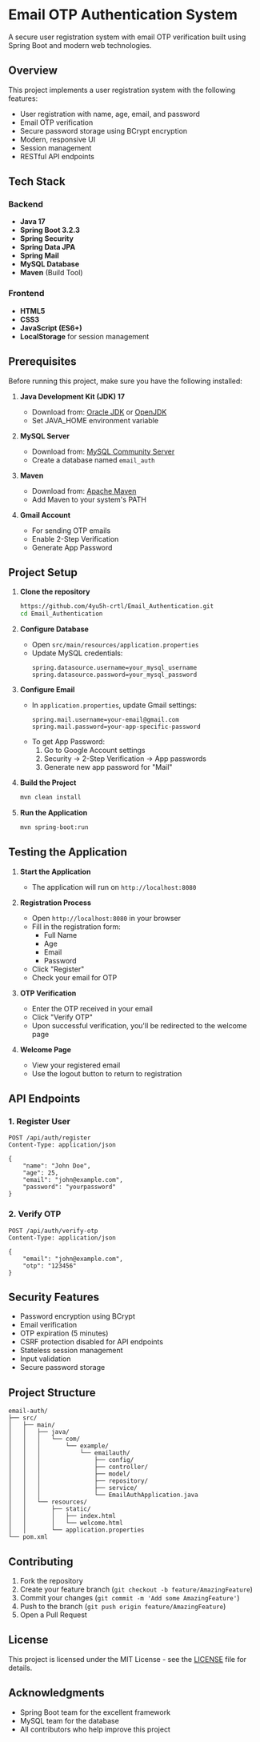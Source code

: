 # Email OTP Authentication System

A secure user registration system with email OTP verification built using Spring Boot and modern web technologies.

## Overview

This project implements a user registration system with the following features:
- User registration with name, age, email, and password
- Email OTP verification
- Secure password storage using BCrypt encryption
- Modern, responsive UI
- Session management
- RESTful API endpoints

## Tech Stack

### Backend
- **Java 17**
- **Spring Boot 3.2.3**
- **Spring Security**
- **Spring Data JPA**
- **Spring Mail**
- **MySQL Database**
- **Maven** (Build Tool)

### Frontend
- **HTML5**
- **CSS3**
- **JavaScript (ES6+)**
- **LocalStorage** for session management

## Prerequisites

Before running this project, make sure you have the following installed:

1. **Java Development Kit (JDK) 17**
   - Download from: [Oracle JDK](https://www.oracle.com/java/technologies/downloads/#java17) or [OpenJDK](https://adoptium.net/)
   - Set JAVA_HOME environment variable

2. **MySQL Server**
   - Download from: [MySQL Community Server](https://dev.mysql.com/downloads/mysql/)
   - Create a database named `email_auth`

3. **Maven**
   - Download from: [Apache Maven](https://maven.apache.org/download.cgi)
   - Add Maven to your system's PATH

4. **Gmail Account**
   - For sending OTP emails
   - Enable 2-Step Verification
   - Generate App Password

## Project Setup

1. **Clone the repository**
   ```bash
   https://github.com/4yu5h-crtl/Email_Authentication.git
   cd Email_Authentication
   ```

2. **Configure Database**
   - Open `src/main/resources/application.properties`
   - Update MySQL credentials:
     ```properties
     spring.datasource.username=your_mysql_username
     spring.datasource.password=your_mysql_password
     ```

3. **Configure Email**
   - In `application.properties`, update Gmail settings:
     ```properties
     spring.mail.username=your-email@gmail.com
     spring.mail.password=your-app-specific-password
     ```
   - To get App Password:
     1. Go to Google Account settings
     2. Security → 2-Step Verification → App passwords
     3. Generate new app password for "Mail"

4. **Build the Project**
   ```bash
   mvn clean install
   ```

5. **Run the Application**
   ```bash
   mvn spring-boot:run
   ```

## Testing the Application

1. **Start the Application**
   - The application will run on `http://localhost:8080`

2. **Registration Process**
   - Open `http://localhost:8080` in your browser
   - Fill in the registration form:
     - Full Name
     - Age
     - Email
     - Password
   - Click "Register"
   - Check your email for OTP

3. **OTP Verification**
   - Enter the OTP received in your email
   - Click "Verify OTP"
   - Upon successful verification, you'll be redirected to the welcome page

4. **Welcome Page**
   - View your registered email
   - Use the logout button to return to registration

## API Endpoints

### 1. Register User
```
POST /api/auth/register
Content-Type: application/json

{
    "name": "John Doe",
    "age": 25,
    "email": "john@example.com",
    "password": "yourpassword"
}
```

### 2. Verify OTP
```
POST /api/auth/verify-otp
Content-Type: application/json

{
    "email": "john@example.com",
    "otp": "123456"
}
```

## Security Features

- Password encryption using BCrypt
- Email verification
- OTP expiration (5 minutes)
- CSRF protection disabled for API endpoints
- Stateless session management
- Input validation
- Secure password storage

## Project Structure

```
email-auth/
├── src/
│   ├── main/
│   │   ├── java/
│   │   │   └── com/
│   │   │       └── example/
│   │   │           └── emailauth/
│   │   │               ├── config/
│   │   │               ├── controller/
│   │   │               ├── model/
│   │   │               ├── repository/
│   │   │               ├── service/
│   │   │               └── EmailAuthApplication.java
│   │   └── resources/
│   │       ├── static/
│   │       │   ├── index.html
│   │       │   └── welcome.html
│   │       └── application.properties
└── pom.xml
```

## Contributing

1. Fork the repository
2. Create your feature branch (`git checkout -b feature/AmazingFeature`)
3. Commit your changes (`git commit -m 'Add some AmazingFeature'`)
4. Push to the branch (`git push origin feature/AmazingFeature`)
5. Open a Pull Request

## License

This project is licensed under the MIT License - see the [LICENSE](LICENSE) file for details.

## Acknowledgments

- Spring Boot team for the excellent framework
- MySQL team for the database
- All contributors who help improve this project 
